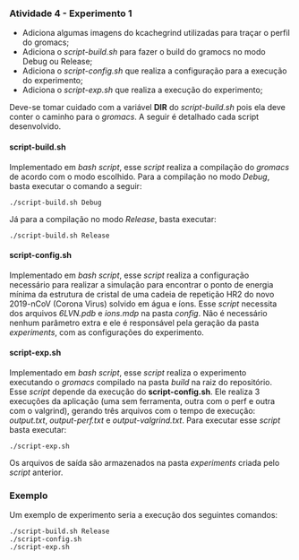 ### Atividade 4 - Experimento 1

- Adiciona algumas imagens do kcachegrind utilizadas para traçar o perfil do gromacs;
- Adiciona o *script-build.sh* para fazer o build do gramocs no modo Debug ou Release;
- Adiciona o *script-config.sh* que realiza a configuração para a execução do experimento;
- Adiciona o *script-exp.sh* que realiza a execução do experimento;

Deve-se tomar cuidado com a variável **DIR** do *script-build.sh* pois ela deve conter o caminho para o *gromacs*.
A seguir é detalhado cada script desenvolvido.

#### script-build.sh
Implementado em *bash script*, esse *script* realiza a compilação do *gromacs* de acordo com o modo escolhido. Para a compilação no modo *Debug*, basta executar o comando a seguir:

```
./script-build.sh Debug
```

Já para a compilação no modo *Release*, basta executar:

```
./script-build.sh Release
```

#### script-config.sh

Implementado em *bash script*, esse *script* realiza a configuração necessário para realizar a simulação para encontrar o ponto de energia mínima da estrutura de cristal de uma cadeia de repetição HR2 do novo 2019-nCoV (Corona Virus) solvido em água e íons. Esse *script* necessita dos arquivos *6LVN.pdb* e  *ions.mdp* na pasta *config*. Não é necessário nenhum parâmetro extra e ele é responsável pela geração da pasta *experiments*, com as configurações do experimento.

#### script-exp.sh

Implementado em *bash script*, esse *script* realiza o experimento executando o *gromacs* compilado na pasta *build* na raiz do repositório.
Esse *script* depende da execução do **script-config.sh**. Ele realiza 3 execuções da aplicação (uma sem ferramenta, outra com o perf e outra com o valgrind), 
gerando três arquivos com o tempo de execução: *output.txt*, *output-perf.txt* e *output-valgrind.txt*. Para executar esse *script* basta executar:

```
./script-exp.sh
```

Os arquivos de saída são armazenados na pasta *experiments* criada pelo *script* anterior.

### Exemplo

Um exemplo de experimento seria a execução dos seguintes comandos:

```
./script-build.sh Release
./script-config.sh
./script-exp.sh
```
